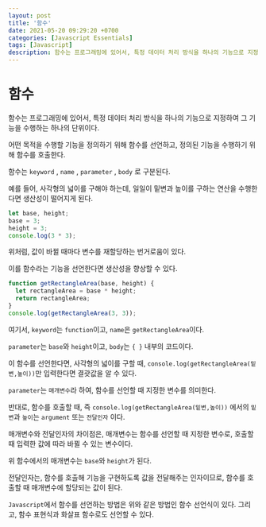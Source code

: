 ```yaml
---
layout: post
title: '함수'
date: 2021-05-20 09:29:20 +0700
categories: [Javascript Essentials]
tags: [Javascript]
description: 함수는 프로그래밍에 있어서, 특정 데이터 처리 방식을 하나의 기능으로 지정하여 그 기능을 수행하는 하나의 단위이다.
---
```


# 함수

함수는 프로그래밍에 있어서, 특정 데이터 처리 방식을 하나의 기능으로 지정하여 그 기능을 수행하는 하나의 단위이다.

어떤 목적을 수행할 기능을 정의하기 위해 함수를 선언하고, 정의된 기능을 수행하기 위해 함수를 호출한다.

함수는 `keyword` , `name` , `parameter` , `body` 로 구분된다.

예를 들어, 사각형의 넓이를 구해야 하는데, 일일이 밑변과 높이를 구하는 연산을 수행한다면 생산성이 떨어지게 된다.

```js
let base, height;
base = 3;
height = 3;
console.log(3 * 3);
```

위처럼, 값이 바뀔 때마다 변수를 재할당하는 번거로움이 있다.

이를 함수라는 기능을 선언한다면 생산성을 향상할 수 있다.

```js
function getRectangleArea(base, height) {
  let rectangleArea = base * height;
  return rectangleArea;
}
console.log(getRectangleArea(3, 3));
```

여기서, `keyword`는 `function`이고, `name`은 `getRectangleArea`이다.

`parameter`는 `base`와 `height`이고, `body`는 `{ }` 내부의 코드이다.

이 함수를 선언한다면, 사각형의 넓이를 구할 때, `console.log(getRectangleArea(밑변,높이))`만 입력한다면 결괏값을 알 수 있다.

`parameter`는 `매개변수`라 하여, 함수를 선언할 때 지정한 변수를 의미한다.

반대로, 함수를 호출할 때, 즉 `console.log(getRectangleArea(밑변,높이))` 에서의 `밑변`과 `높이`는 `argument` 또는 `전달인자` 이다.

매개변수와 전달인자의 차이점은, 매개변수는 함수를 선언할 때 지정한 변수로, 호출할 때 입력한 값에 따라 바뀔 수 있는 변수이다.

위 함수에서의 매개변수는 `base`와 `height`가 된다.

전달인자는, 함수를 호출해 기능을 구현하도록 값을 전달해주는 인자이므로, 함수를 호출할 때 매개변수에 할당되는 값이 된다.

`Javascript`에서 함수를 선언하는 방법은 위와 같은 방법인 함수 선언식이 있다. 그리고, 함수 표현식과 화살표 함수로도 선언할 수 있다.
